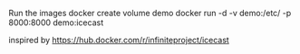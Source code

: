 Run the images 
docker create volume demo
docker run -d -v demo:/etc/ -p 8000:8000 demo:icecast


inspired by https://hub.docker.com/r/infiniteproject/icecast

